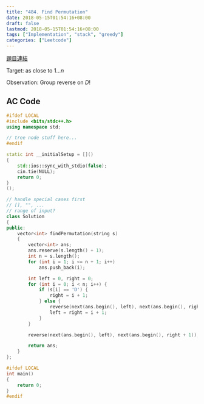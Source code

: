 ```yaml
---
title: "484. Find Permutation"
date: 2018-05-15T01:54:16+08:00
draft: false
lastmod: 2018-05-15T01:54:16+08:00
tags: ["Implementation", "stack", "greedy"]
categories: ["Leetcode"]
---
```


[題目連結](https://leetcode.com/problems/find-permutation/description/)

Target: as close to $1 ... n$

Observation: Group reverse on $D$!

<!--more-->

## AC Code

```c++
#ifdef LOCAL
#include <bits/stdc++.h>
using namespace std;

// tree node stuff here...
#endif

static int __initialSetup = []()
{
	std::ios::sync_with_stdio(false);
	cin.tie(NULL);
	return 0;
}
();

// handle special cases first
// [], "", ...
// range of input?
class Solution
{
public:
	vector<int> findPermutation(string s)
	{
		vector<int> ans;
		ans.reserve(s.length() + 1);
		int n = s.length();
		for (int i = 1; i <= n + 1; i++)
			ans.push_back(i);

		int left = 0, right = 0;
		for (int i = 0; i < n; i++) {
			if (s[i] == 'D') {
				right = i + 1;
			} else {
				reverse(next(ans.begin(), left), next(ans.begin(), right + 1));
				left = right = i + 1;
			}
		}

		reverse(next(ans.begin(), left), next(ans.begin(), right + 1));

		return ans;
	}
};

#ifdef LOCAL
int main()
{
	return 0;
}
#endif
```
